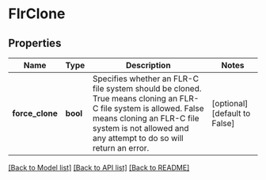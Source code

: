 # FlrClone

## Properties
Name | Type | Description | Notes
------------ | ------------- | ------------- | -------------
**force_clone** | **bool** | Specifies whether an FLR-C file system should be cloned. True means cloning an FLR-C file system is allowed. False means cloning an FLR-C file system is not allowed and any attempt to do so will return an error. | [optional] [default to False]

[[Back to Model list]](../README.md#documentation-for-models) [[Back to API list]](../README.md#documentation-for-api-endpoints) [[Back to README]](../README.md)


